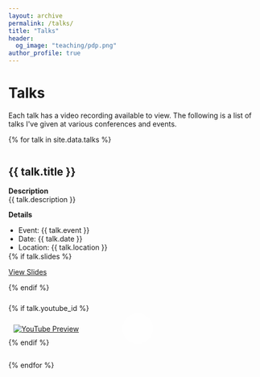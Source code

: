 ```yaml
---
layout: archive
permalink: /talks/
title: "Talks"
header:
  og_image: "teaching/pdp.png"
author_profile: true
---
```


# Talks

Each talk has a video recording available to view. The following is a list of talks I've given at various conferences and events.

{% for talk in site.data.talks %}
<div style="display: grid; grid-template-columns: 1fr; gap: 10px; align-items: center; margin-bottom: 2em;">
  <div>
    <h2>{{ talk.title }}</h2>
    <p style="margin: 0.5em 0; line-height: 1.2;">
      <strong>Description</strong><br>{{ talk.description }}
    </p>
    <p style="line-height: 1.2;">
      <strong>Details</strong>
    </p>
    <ul style="line-height: 1.2; padding-left: 20px; margin: 0;">
      <li>Event: {{ talk.event }}</li>
      <li>Date: {{ talk.date }}</li>
      <li>Location: {{ talk.location }}</li>
    </ul>
    {% if talk.slides %}
    <p><a href="{{ talk.slides_url }}">View Slides</a></p>
    {% endif %}
  </div>
  
  {% if talk.youtube_id %}
  <div style="position: relative; padding-left: 10px;">
    <a href="http://www.youtube.com/watch?v={{ talk.youtube_id }}" title="Watch on YouTube" style="display: block; position: relative;">
      <img src="http://img.youtube.com/vi/{{ talk.youtube_id }}/0.jpg" alt="YouTube Preview" style="width: auto; max-width: 100%; height: auto; display: block; margin: 0 auto;"> <!-- Set width to auto and max-width to 100% for responsiveness -->
      <span style="
        position: absolute;
        top: 50%;
        left: 50%;
        transform: translate(-50%, -50%);
        border-radius: 50%;
        width: 64px; /* Kept play button size */
        height: 64px; /* Kept play button size */
        display: flex;
        align-items: center;
        justify-content: center;
      ">
        <svg width="64" height="64" viewBox="0 0 68 68" xmlns="http://www.w3.org/2000/svg">
          <mask id="mask{{ forloop.index }}" x="0" y="0" width="68" height="68" maskUnits="userSpaceOnUse">
            <rect x="0" y="0" width="68" height="68" fill="white"/>
            <polygon points="27,20 27,48 49,34" fill="black"/> <!-- Adjusted points for the larger triangle -->
          </mask>
          <circle cx="34" cy="34" r="32" fill="rgba(255, 255, 255, 0.7)" mask="url(#mask{{ forloop.index }})"/> <!-- Adjusted radius for the larger play button -->
        </svg>
      </span>
    </a>
  </div>
  {% endif %}
</div>

<style>
@media (min-width: 768px) {
  .talks-grid {
    grid-template-columns: 3fr 1.5fr; /* Larger screens will have side by side layout */
  }
}
</style>

{% endfor %}
